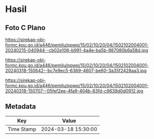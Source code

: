 # Hasil

## Foto C Plano

https://sirekap-obj-formc.kpu.go.id/a446/pemilu/ppwp/15/02/10/20/04/1502102004001-20240215-040944--cb02e106-b991-4a4e-ba5b-987080b6a58d.jpg

https://sirekap-obj-formc.kpu.go.id/a446/pemilu/ppwp/15/02/10/20/04/1502102004001-20240318-150642--bc7e9ec5-6369-4607-be60-3a35f2428aa3.jpg

https://sirekap-obj-formc.kpu.go.id/a446/pemilu/ppwp/15/02/10/20/04/1502102004001-20240318-150707--05fef2ee-4fa9-404b-83fd-c9639d0d0912.jpg


## Metadata

| Key        | Value               |
| ---------- | ------------------- |
| Time Stamp | 2024-03-18 15:30:00 |



